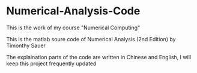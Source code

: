 # Numerical-Analysis-Code
<p>This is the work of my course "Numerical Computing"
<p>This is the matlab soure code  of Numerical Analysis (2nd Edition) by Timonthy Sauer
<p>The explaination parts of the code are written in Chinese and English, I will keep this project frequently updated 

